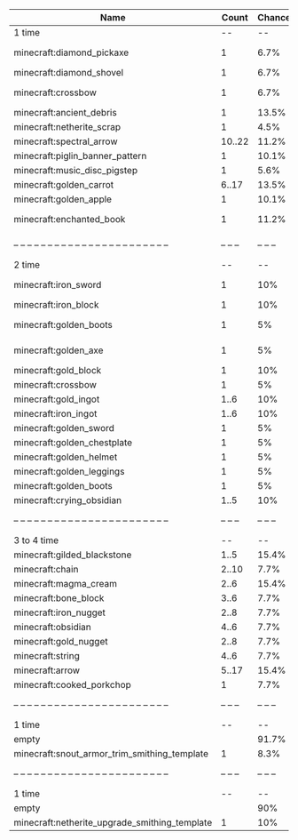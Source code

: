 | Name                                          | Count  | Chance | Weight | Comment                  |
| --------------------------------------------- | ------ | ------ | ------ | ------------------------ |
| 1 time                                        |     -- |     -- |     -- |                          |
| minecraft:diamond_pickaxe                     |      1 |   6.7% |   6/89 | enchantments: *          |
| minecraft:diamond_shovel                      |      1 |   6.7% |   6/89 |                          |
| minecraft:crossbow                            |      1 |   6.7% |   6/89 | enchantments: *          |
| minecraft:ancient_debris                      |      1 |  13.5% |  12/89 |                          |
| minecraft:netherite_scrap                     |      1 |   4.5% |   4/89 |                          |
| minecraft:spectral_arrow                      | 10..22 |  11.2% |  10/89 |                          |
| minecraft:piglin_banner_pattern               |      1 |  10.1% |   9/89 |                          |
| minecraft:music_disc_pigstep                  |      1 |   5.6% |   5/89 |                          |
| minecraft:golden_carrot                       |  6..17 |  13.5% |  12/89 |                          |
| minecraft:golden_apple                        |      1 |  10.1% |   9/89 |                          |
| minecraft:enchanted_book                      |      1 |  11.2% |  10/89 | enchantments: soul_speed |
| – – – – – – – – – – – – – – – – – – – – – – – | – – –  | – – –  | – – –  | – – – – – – – – – – – –  |
| 2 time                                        |     -- |     -- |     -- |                          |
| minecraft:iron_sword                          |      1 |    10% |   2/20 | enchantments: *          |
| minecraft:iron_block                          |      1 |    10% |   2/20 |                          |
| minecraft:golden_boots                        |      1 |     5% |   1/20 | enchantments: soul_speed |
| minecraft:golden_axe                          |      1 |     5% |   1/20 | enchantments: *          |
| minecraft:gold_block                          |      1 |    10% |   2/20 |                          |
| minecraft:crossbow                            |      1 |     5% |   1/20 |                          |
| minecraft:gold_ingot                          |   1..6 |    10% |   2/20 |                          |
| minecraft:iron_ingot                          |   1..6 |    10% |   2/20 |                          |
| minecraft:golden_sword                        |      1 |     5% |   1/20 |                          |
| minecraft:golden_chestplate                   |      1 |     5% |   1/20 |                          |
| minecraft:golden_helmet                       |      1 |     5% |   1/20 |                          |
| minecraft:golden_leggings                     |      1 |     5% |   1/20 |                          |
| minecraft:golden_boots                        |      1 |     5% |   1/20 |                          |
| minecraft:crying_obsidian                     |   1..5 |    10% |   2/20 |                          |
| – – – – – – – – – – – – – – – – – – – – – – – | – – –  | – – –  | – – –  | – – – – – – – – – – – –  |
| 3 to 4 time                                   |     -- |     -- |     -- |                          |
| minecraft:gilded_blackstone                   |   1..5 |  15.4% |   2/13 |                          |
| minecraft:chain                               |  2..10 |   7.7% |   1/13 |                          |
| minecraft:magma_cream                         |   2..6 |  15.4% |   2/13 |                          |
| minecraft:bone_block                          |   3..6 |   7.7% |   1/13 |                          |
| minecraft:iron_nugget                         |   2..8 |   7.7% |   1/13 |                          |
| minecraft:obsidian                            |   4..6 |   7.7% |   1/13 |                          |
| minecraft:gold_nugget                         |   2..8 |   7.7% |   1/13 |                          |
| minecraft:string                              |   4..6 |   7.7% |   1/13 |                          |
| minecraft:arrow                               |  5..17 |  15.4% |   2/13 |                          |
| minecraft:cooked_porkchop                     |      1 |   7.7% |   1/13 |                          |
| – – – – – – – – – – – – – – – – – – – – – – – | – – –  | – – –  | – – –  | – – – – – – – – – – – –  |
| 1 time                                        |     -- |     -- |     -- |                          |
| empty                                         |        |  91.7% |  11/12 |                          |
| minecraft:snout_armor_trim_smithing_template  |      1 |   8.3% |   1/12 |                          |
| – – – – – – – – – – – – – – – – – – – – – – – | – – –  | – – –  | – – –  | – – – – – – – – – – – –  |
| 1 time                                        |     -- |     -- |     -- |                          |
| empty                                         |        |    90% |   9/10 |                          |
| minecraft:netherite_upgrade_smithing_template |      1 |    10% |   1/10 |                          |